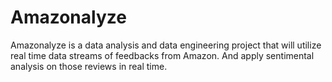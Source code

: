 # Amazonalyze
Amazonalyze is a data analysis and data engineering project that will utilize real time data streams of feedbacks from Amazon. And apply sentimental analysis on those reviews in real time.
